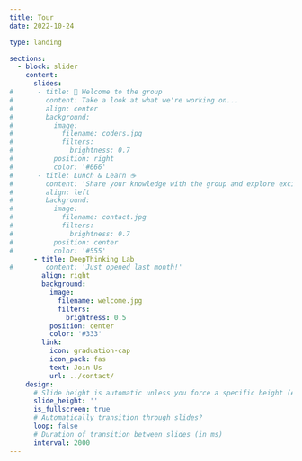 ```yaml
---
title: Tour
date: 2022-10-24

type: landing

sections:
  - block: slider
    content:
      slides:
#      - title: 👋 Welcome to the group
#        content: Take a look at what we're working on...
#        align: center
#        background:
#          image:
#            filename: coders.jpg
#            filters:
#              brightness: 0.7
#          position: right
#          color: '#666'
#      - title: Lunch & Learn ☕️
#        content: 'Share your knowledge with the group and explore exciting new topics together!'
#        align: left
#        background:
#          image:
#            filename: contact.jpg
#            filters:
#              brightness: 0.7
#          position: center
#          color: '#555'
      - title: DeepThinking Lab
#        content: 'Just opened last month!'
        align: right
        background:
          image:
            filename: welcome.jpg
            filters:
              brightness: 0.5
          position: center
          color: '#333'
        link:
          icon: graduation-cap
          icon_pack: fas
          text: Join Us
          url: ../contact/
    design:
      # Slide height is automatic unless you force a specific height (e.g. '400px')
      slide_height: ''
      is_fullscreen: true
      # Automatically transition through slides?
      loop: false
      # Duration of transition between slides (in ms)
      interval: 2000
---
```

